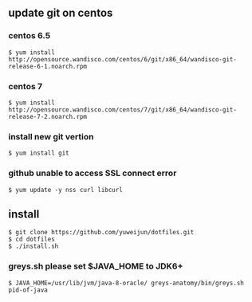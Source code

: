 ## update git on centos

### centos 6.5

    $ yum install http://opensource.wandisco.com/centos/6/git/x86_64/wandisco-git-release-6-1.noarch.rpm

### centos 7

    $ yum install http://opensource.wandisco.com/centos/7/git/x86_64/wandisco-git-release-7-2.noarch.rpm

### install new git vertion

    $ yum install git

### github unable to access SSL connect error

    $ yum update -y nss curl libcurl

## install

    $ git clone https://github.com/yuweijun/dotfiles.git
    $ cd dotfiles
    $ ./install.sh

### greys.sh please set $JAVA_HOME to JDK6+

    $ JAVA_HOME=/usr/lib/jvm/java-8-oracle/ greys-anatomy/bin/greys.sh pid-of-java

